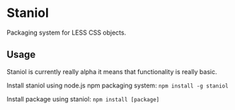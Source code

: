Staniol
=======

Packaging system for LESS CSS objects.

Usage
-----

Staniol is currently really alpha it means that functionality is really basic.

Install staniol using node.js npm packaging system:
`npm install -g staniol`

Install package using staniol:
`npm install [package]`

